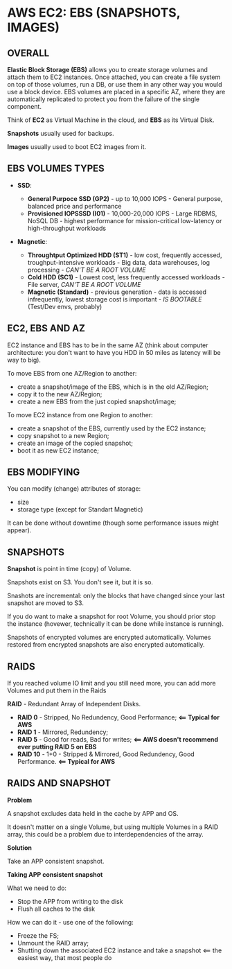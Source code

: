 # AWS EC2: EBS (SNAPSHOTS, IMAGES)


## OVERALL

**Elastic Block Storage (EBS)** allows you to create storage volumes and attach them to EC2 instances. Once attached, you can create a file system on top of those volumes, run a DB, or use them in any other way you would use a block device. EBS volumes are placed in a specific AZ, where they are automatically replicated to protect you from the failure of the single component.

Think of **EC2** as Virtual Machine in the cloud, and **EBS** as its Virtual Disk.

**Snapshots** usually used for backups.

**Images** usually used to boot EC2 images from it.




## EBS VOLUMES TYPES

- **SSD**:
  - **General Purpoce SSD (GP2)** - up to 10,000 IOPS - General purpose, balanced price and performance
  - **Provisioned IOPSSSD (I01)** - 10,000-20,000 IOPS - Large RDBMS, NoSQL DB - highest performance for mission-critical low-latency or high-throughput workloads 
  
- **Magnetic**:
  - **Throughtput Optimized HDD (ST1)** - low cost, frequently accessed, troughput-intensive workloads - Big data, data warehouses, log processing - *CAN'T BE A ROOT VOLUME*
  - **Cold HDD (SC1)** - Lowest cost, less frequently accessed workloads - File server, *CAN'T BE A ROOT VOLUME*
  - **Magnetic (Standard)** - previous generation - data is accessed infrequently, lowest storage cost is important - *IS BOOTABLE* (Test/Dev envs, probably)



## EC2, EBS AND AZ


EC2 instance and EBS has to be in the same AZ (think about computer architecture: you don't want to have you HDD in 50 miles as latency will be way to big).

To move EBS from one AZ/Region to another:
  - create a snapshot/image of the EBS, which is in the old AZ/Region;
  - copy it to the new AZ/Region;
  - create a new EBS from the just copied snapshot/image;
  
To move EC2 instance from one Region to another:
  - create a snapshot of the EBS, currently used by the EC2 instance;
  - copy snapshot to a new Region;
  - create an image of the copied snapshot;
  - boot it as new EC2 instance;
  
  

## EBS MODIFYING

You can modify (change) attributes of storage:
  - size
  - storage type (except for Standart Magnetic)

It can be done without downtime (though some performance issues might appear).


## SNAPSHOTS

**Snapshot** is point in time (copy) of Volume.

Snapshots exist on S3. You don't see it, but it is so.

Snashots are incremental: only the blocks that have changed since your last snapshot are moved to S3.

If you do want to make a snapshot for root Volume, you should prior stop the instance (hovewer, technically it can be done while instance is running).

Snapshots of encrypted volumes are encrypted automatically. Volumes restored from encrypted snapshots are also encrypted automatically.



## RAIDS

If you reached volume IO limit and you still need more, you can add more Volumes and put them in the Raids


**RAID** - Redundant Array of Independent Disks.
  - **RAID 0** - Stripped, No Redundency, Good Performance;     **<== Typical for AWS**
  - **RAID 1** - Mirrored, Redundency;
  - **RAID 5** - Good for reads, Bad for writes;     **<== AWS doesn't recommend ever putting RAID 5 on EBS**
  - **RAID 10** - 1+0 - Stripped & Mirrored, Good Redundency, Good Performance.     **<== Typical for AWS**




## RAIDS AND SNAPSHOT

**Problem**

A snapshot excludes data held in the cache by APP and OS.

It doesn't matter on a single Volume, but using multiple Volumes in a RAID array, this could be a problem due to interdependencies of the array. 

**Solution**

Take an APP consistent snapshot.


**Taking APP consistent snapshot**

What we need to do:
  - Stop the APP from writing to the disk
  - Flush all caches to the disk
  
How we can do it - use one of the following:
  - Freeze the FS;
  - Unmount the RAID array;
  - Shutting down the associated EC2 instance and take a snapshot   <== the easiest way, that most people do




























